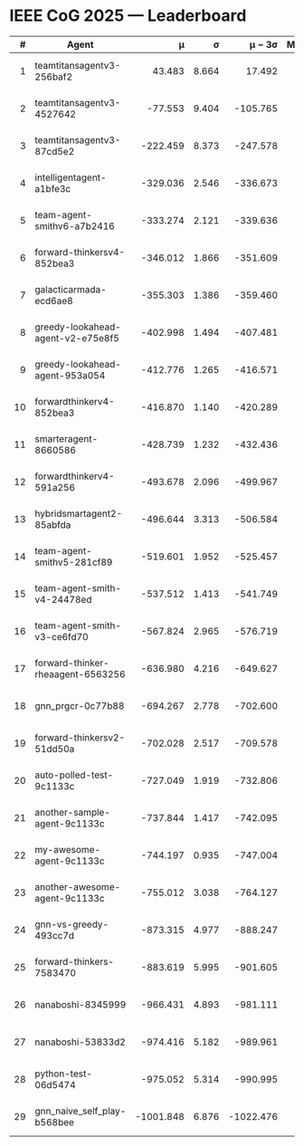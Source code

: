 # IEEE CoG 2025 — Leaderboard

| # | Agent | μ | σ | μ − 3σ | Matches | Updated |
|---:|---|---:|---:|---:|---:|---|
| 1 | teamtitansagentv3-256baf2 | 43.483 | 8.664 | 17.492 | 20076 | 2025-08-24 19:19 |
| 2 | teamtitansagentv3-4527642 | -77.553 | 9.404 | -105.765 | 19810 | 2025-08-24 19:19 |
| 3 | teamtitansagentv3-87cd5e2 | -222.459 | 8.373 | -247.578 | 20866 | 2025-08-24 19:19 |
| 4 | intelligentagent-a1bfe3c | -329.036 | 2.546 | -336.673 | 16621 | 2025-08-24 19:19 |
| 5 | team-agent-smithv6-a7b2416 | -333.274 | 2.121 | -339.636 | 19720 | 2025-08-24 19:19 |
| 6 | forward-thinkersv4-852bea3 | -346.012 | 1.866 | -351.609 | 15810 | 2025-08-24 19:19 |
| 7 | galacticarmada-ecd6ae8 | -355.303 | 1.386 | -359.460 | 18500 | 2025-08-24 19:19 |
| 8 | greedy-lookahead-agent-v2-e75e8f5 | -402.998 | 1.494 | -407.481 | 20240 | 2025-08-24 19:19 |
| 9 | greedy-lookahead-agent-953a054 | -412.776 | 1.265 | -416.571 | 18260 | 2025-08-24 19:19 |
| 10 | forwardthinkerv4-852bea3 | -416.870 | 1.140 | -420.289 | 16497 | 2025-08-24 19:19 |
| 11 | smarteragent-8660586 | -428.739 | 1.232 | -432.436 | 16482 | 2025-08-24 19:19 |
| 12 | forwardthinkerv4-591a256 | -493.678 | 2.096 | -499.967 | 16257 | 2025-08-24 19:19 |
| 13 | hybridsmartagent2-85abfda | -496.644 | 3.313 | -506.584 | 16411 | 2025-08-24 19:19 |
| 14 | team-agent-smithv5-281cf89 | -519.601 | 1.952 | -525.457 | 19060 | 2025-08-24 19:19 |
| 15 | team-agent-smith-v4-24478ed | -537.512 | 1.413 | -541.749 | 19996 | 2025-08-24 19:19 |
| 16 | team-agent-smith-v3-ce6fd70 | -567.824 | 2.965 | -576.719 | 20416 | 2025-08-24 19:19 |
| 17 | forward-thinker-rheaagent-6563256 | -636.980 | 4.216 | -649.627 | 18528 | 2025-08-24 19:19 |
| 18 | gnn_prgcr-0c77b88 | -694.267 | 2.778 | -702.600 | 17340 | 2025-08-24 19:19 |
| 19 | forward-thinkersv2-51dd50a | -702.028 | 2.517 | -709.578 | 19108 | 2025-08-24 19:19 |
| 20 | auto-polled-test-9c1133c | -727.049 | 1.919 | -732.806 | 20260 | 2025-08-24 19:19 |
| 21 | another-sample-agent-9c1133c | -737.844 | 1.417 | -742.095 | 19800 | 2025-08-24 19:19 |
| 22 | my-awesome-agent-9c1133c | -744.197 | 0.935 | -747.004 | 19760 | 2025-08-24 19:19 |
| 23 | another-awesome-agent-9c1133c | -755.012 | 3.038 | -764.127 | 21120 | 2025-08-24 19:19 |
| 24 | gnn-vs-greedy-493cc7d | -873.315 | 4.977 | -888.247 | 15340 | 2025-08-24 19:19 |
| 25 | forward-thinkers-7583470 | -883.619 | 5.995 | -901.605 | 18220 | 2025-08-24 19:19 |
| 26 | nanaboshi-8345999 | -966.431 | 4.893 | -981.111 | 16090 | 2025-08-24 19:19 |
| 27 | nanaboshi-53833d2 | -974.416 | 5.182 | -989.961 | 15320 | 2025-08-24 19:19 |
| 28 | python-test-06d5474 | -975.052 | 5.314 | -990.995 | 15790 | 2025-08-24 19:19 |
| 29 | gnn_naive_self_play-b568bee | -1001.848 | 6.876 | -1022.476 | 15760 | 2025-08-24 19:19 |
